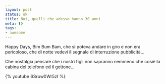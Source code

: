 ```yaml
--- 
layout: post
status: ok
title: Noi, quelli che adesso hanno 30 anni
meta: {}
tags: 
- awesome
---
```

Happy Days, Bim Bum Bam, che si poteva andare in giro e non era pericoloso, che di notte vedevi il segnale di interruzione pubblicità...  
  
Che nostalgia pensare che i nostri figli non sapranno nemmeno che cosìè la cabina del telefono ed il gettone...  
  
{% youtube 6Sruw0Wr5zI %}
  
 
